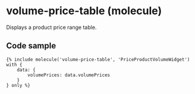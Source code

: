 # volume-price-table (molecule)

Displays a product price range table.

## Code sample 

```
{% include molecule('volume-price-table', 'PriceProductVolumeWidget') with {
    data: {
        volumePrices: data.volumePrices
    }
} only %}
```
